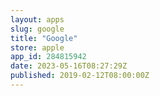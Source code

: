 ```yaml
---
layout: apps
slug: google
title: "Google"
store: apple
app_id: 284815942
date: 2023-05-16T08:27:29Z
published: 2019-02-12T08:00:00Z
---
```

